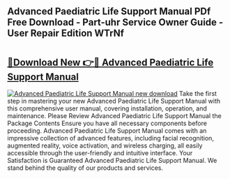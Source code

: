 ## Advanced Paediatric Life Support Manual PDf Free Download - Part-uhr Service Owner Guide - User Repair Edition WTrNf

# <h2><a href="http://cf18833.oget.top/?id=Advanced+Paediatric+Life+Support+Manual">🔗Download New 👉🔴 Advanced Paediatric Life Support Manual</a></h2>

[![Advanced Paediatric Life Support Manual new download](https://i.imgur.com/5g1atiW.png)](http://cf18833.oget.top/?id=Advanced+Paediatric+Life+Support+Manual)
Take the first step in mastering your new Advanced Paediatric Life Support Manual with this comprehensive user manual, covering installation, operation, and maintenance. Please Review Advanced Paediatric Life Support Manual the Package Contents Ensure you have all necessary components before proceeding. Advanced Paediatric Life Support Manual comes with an impressive collection of advanced features, including facial recognition, augmented reality, voice activation, and wireless charging, all easily accessible through the user-friendly and intuitive interface. Your Satisfaction is Guaranteed Advanced Paediatric Life Support Manual. We stand behind the quality of our products and services.
